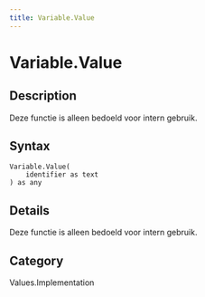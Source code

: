 ```yaml
---
title: Variable.Value
---
```


# Variable.Value


## Description

Deze functie is alleen bedoeld voor intern gebruik.


## Syntax

```powerquery
Variable.Value(
    identifier as text
) as any
```


## Details

Deze functie is alleen bedoeld voor intern gebruik.



## Category
Values.Implementation
